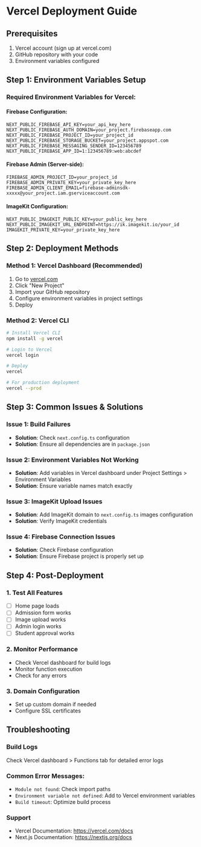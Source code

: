 # Vercel Deployment Guide

## Prerequisites
1. Vercel account (sign up at vercel.com)
2. GitHub repository with your code
3. Environment variables configured

## Step 1: Environment Variables Setup

### Required Environment Variables for Vercel:

#### Firebase Configuration:
```
NEXT_PUBLIC_FIREBASE_API_KEY=your_api_key_here
NEXT_PUBLIC_FIREBASE_AUTH_DOMAIN=your_project.firebaseapp.com
NEXT_PUBLIC_FIREBASE_PROJECT_ID=your_project_id
NEXT_PUBLIC_FIREBASE_STORAGE_BUCKET=your_project.appspot.com
NEXT_PUBLIC_FIREBASE_MESSAGING_SENDER_ID=123456789
NEXT_PUBLIC_FIREBASE_APP_ID=1:123456789:web:abcdef
```

#### Firebase Admin (Server-side):
```
FIREBASE_ADMIN_PROJECT_ID=your_project_id
FIREBASE_ADMIN_PRIVATE_KEY=your_private_key_here
FIREBASE_ADMIN_CLIENT_EMAIL=firebase-adminsdk-xxxxx@your_project.iam.gserviceaccount.com
```

#### ImageKit Configuration:
```
NEXT_PUBLIC_IMAGEKIT_PUBLIC_KEY=your_public_key_here
NEXT_PUBLIC_IMAGEKIT_URL_ENDPOINT=https://ik.imagekit.io/your_id
IMAGEKIT_PRIVATE_KEY=your_private_key_here
```

## Step 2: Deployment Methods

### Method 1: Vercel Dashboard (Recommended)
1. Go to [vercel.com](https://vercel.com)
2. Click "New Project"
3. Import your GitHub repository
4. Configure environment variables in project settings
5. Deploy

### Method 2: Vercel CLI
```bash
# Install Vercel CLI
npm install -g vercel

# Login to Vercel
vercel login

# Deploy
vercel

# For production deployment
vercel --prod
```

## Step 3: Common Issues & Solutions

### Issue 1: Build Failures
- **Solution**: Check `next.config.ts` configuration
- **Solution**: Ensure all dependencies are in `package.json`

### Issue 2: Environment Variables Not Working
- **Solution**: Add variables in Vercel dashboard under Project Settings > Environment Variables
- **Solution**: Ensure variable names match exactly

### Issue 3: ImageKit Upload Issues
- **Solution**: Add ImageKit domain to `next.config.ts` images configuration
- **Solution**: Verify ImageKit credentials

### Issue 4: Firebase Connection Issues
- **Solution**: Check Firebase configuration
- **Solution**: Ensure Firebase project is properly set up

## Step 4: Post-Deployment

### 1. Test All Features
- [ ] Home page loads
- [ ] Admission form works
- [ ] Image upload works
- [ ] Admin login works
- [ ] Student approval works

### 2. Monitor Performance
- Check Vercel dashboard for build logs
- Monitor function execution
- Check for any errors

### 3. Domain Configuration
- Set up custom domain if needed
- Configure SSL certificates

## Troubleshooting

### Build Logs
Check Vercel dashboard > Functions tab for detailed error logs

### Common Error Messages:
- `Module not found`: Check import paths
- `Environment variable not defined`: Add to Vercel environment variables
- `Build timeout`: Optimize build process

### Support
- Vercel Documentation: https://vercel.com/docs
- Next.js Documentation: https://nextjs.org/docs
